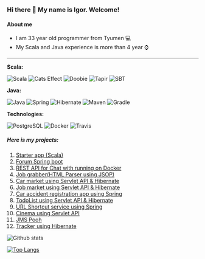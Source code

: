 ### Hi there 👋 My name is Igor. Welcome!

#### About me

* I am 33 year old programmer from Tyumen :computer:
* My Scala and Java experience is more than 4 year :watch:

-----------
<b>Scala:</b>
>
![Scala](https://img.shields.io/badge/Scala-2.13-red)
![Cats Effect](https://img.shields.io/badge/Cats_Effect-3-red)
![Doobie](https://img.shields.io/badge/Doobie-1-orange)
![Tapir](https://img.shields.io/badge/Tapir-1-blue)
![SBT](https://img.shields.io/badge/SBT-1.10-white)
>
<b>Java:</b>
>
![Java](https://img.shields.io/badge/Java-%3E%3D8-orange)
![Spring](https://img.shields.io/badge/Spring-%3E%3D%205.0-green)
![Hibernate](https://img.shields.io/badge/Hibernate-%3E%3D%205.0-yellow)
![Maven](https://img.shields.io/badge/Maven-3-red)
![Gradle](https://img.shields.io/badge/Gradle-7.5.1-red)
>
<b>Technologies:</b>
>
![PostgreSQL](https://img.shields.io/badge/PostgreSQL-%3E%3D%209-blue)
![Docker](https://img.shields.io/badge/Docker-lightblue)
![Travis](https://img.shields.io/badge/Travis-CI-succes)

##### Here is my projects:
1. [Starter app (Scala)](https://github.com/ikioresko/starter)
2. [Forum Spring boot](https://github.com/ikioresko/job4j_forum)
3. [REST API for Chat with running on Docker](https://github.com/ikioresko/job4j_rest/tree/master/chat)
4. [Job grabber(HTML Parser using JSOP)](https://github.com/ikioresko/job4j_grabber)
5. [Car market using Servlet API & Hibernate](https://github.com/ikioresko/job4j_cars)
6. [Job market using Servlet API & Hibernate](https://github.com/ikioresko/job4j_dreamjob)
7. [Car accident registration app using Spring](https://github.com/ikioresko/job4j_car_accident)
8. [TodoList using Servlet API & Hibernate](https://github.com/ikioresko/job4j_todo)
9. [URL Shortcut service using Spring](https://github.com/ikioresko/UrlShortCut)
10. [Cinema using Servlet API](https://github.com/ikioresko/job4j_cinema)
11. [JMS Pooh](https://github.com/ikioresko/job4j_pooh)
12. [Tracker using Hibernate](https://github.com/ikioresko/job4j_tracker)

![Github stats](https://github-readme-stats.vercel.app/api?username=ikioresko&hide=stars,prs,issues,contribs)

[![Top Langs](https://github-readme-stats.vercel.app/api/top-langs/?username=ikioresko&layout=compact)](https://github.com/ikioresko/github-readme-stats)
<!--
**ikioresko/ikioresko** is a ✨ _special_ ✨ repository because its `README.md` (this file) appears on your GitHub profile.

Here are some ideas to get you started:

- 🔭 I’m currently working on ...
- 🌱 I’m currently learning ...
- 👯 I’m looking to collaborate on ...
- 🤔 I’m looking for help with ...
- 💬 Ask me about ...
- 📫 How to reach me: ...
- 😄 Pronouns: ...
- ⚡ Fun fact: ...
-->
